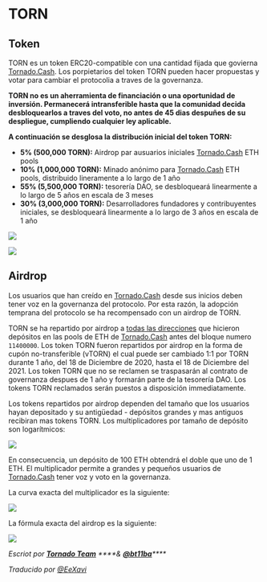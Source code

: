 # TORN

## Token

TORN es un token ERC20-compatible con una cantidad fijada que govierna
[Tornado.Cash](https://tornado.cash/). Los porpietarios del token TORN pueden hacer propuestas y votar para cambiar el protocolia a traves de la governanza.

**TORN no es un aherramienta de financiación o una oportunidad de inversión. Permanecerá intransferible hasta que la comunidad decida desbloquearlos a traves del voto, no antes de 45 dias despuñes de su despliegue, cumpliendo cualquier ley aplicable.** 

**A continuación se desglosa la distribución inicial del token TORN:**

* **5% \(500,000 TORN\):** Airdrop par ausuarios iniciales [Tornado.Cash](https://tornado.cash/) ETH pools
* **10% \(1,000,000 TORN\):** Minado anónimo para [Tornado.Cash](https://tornado.cash/) ETH pools, distribuido lineramente a lo largo de 1 año
* **55% \(5,500,000 TORN\):** tesorería DAO, se desbloqueará linearmente a lo largo de 5 años en escala de 3 meses
* **30% \(3,000,000 TORN\):** Desarrolladores fundadores y contribuyentes iniciales, se desbloqueará linearmente a lo largo de 3 años en escala de 1 año

![](.gitbook/assets/1-bjggju1rn4_qoxgcljfneq.png)

![](.gitbook/assets/1-gmc0jw8zr5xfvrk5zyqmya.png)

## Airdrop <a id="f04d"></a>

Los usuarios que han creído en [Tornado.Cash](https://tornado.cash/) desde sus inicios deben tener voz en la governanza del protocolo. Por esta razón, la adopción temprana del protocolo se ha recompensado con un airdrop de TORN.

TORN se ha repartido por airdrop a [todas las direcciones](https://github.com/tornadocash/airdrop/blob/master/airdrop.csv) que hicieron depósitos en las pools de ETH de [Tornado.Cash](https://tornado.cash/) antes del bloque numero `11400000`. Los token TORN fueron repartidos por airdrop en la forma de cupón no-transferible \(vTORN\) el cual puede ser cambiado 1:1 por TORN durante 1 año, del 18 de Diciembre de 2020, hasta el 18 de Diciembre del 2021. Los token TORN que no se reclamen se traspasarán al contrato de governanza despues de 1 año y formarán parte de la tesorería DAO. Los tokens TORN reclamados serán puestos a disposición immediatamente.

Los tokens repartidos por airdrop dependen del tamaño que los usuarios hayan depositado y su antigüedad - depósitos grandes y mas antiguos recibiran mas tokens TORN. Los multiplicadores por tamaño de depósito son logarítmicos:

![](.gitbook/assets/1-ogfrad8p3gez14zh4jndiq-2x.png)

En consecuencia, un depósito de 100 ETH obtendrá el doble que uno de 1 ETH. El multiplicador permite a grandes y pequeños usuarios de [Tornado.Cash](https://tornado.cash/) tener voz y voto en la governanza.

La curva exacta del multiplicador es la siguiente:

![](.gitbook/assets/1-bje88nlnkbe29-zcs5agkw-2x.png)

La fórmula exacta del airdrop es la siguiente:

![](.gitbook/assets/1-megm4amqrrkx0qxva9iska-2x.png)

_Escriot por_ [_**Tornado Team**_](https://tornado-cash.medium.com/tornado-cash-governance-proposal-a55c5c7d0703) _****&_ [_**@bt11ba**_](https://torn.community/u/bt11ba/)_\*\*\*\*_


_Traducido por_ [_@EeXavi_](https://twitter.com/EeXavi?s=09) 
